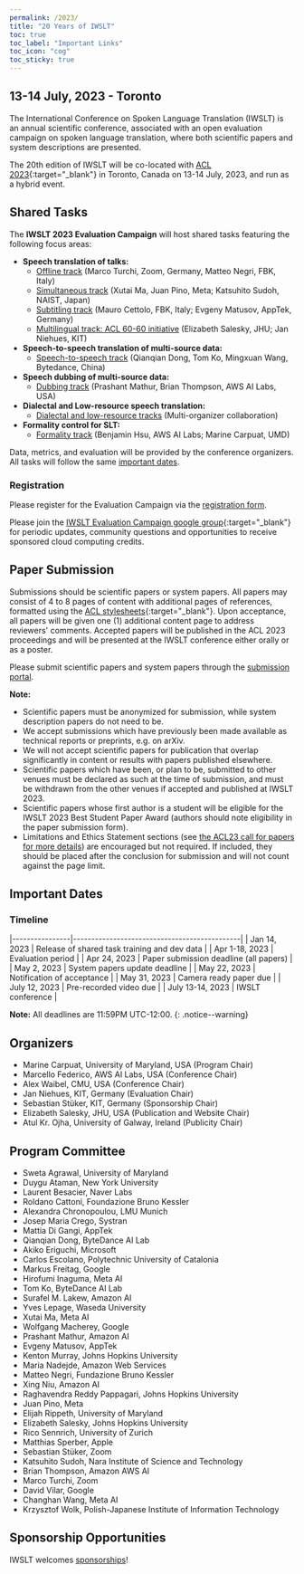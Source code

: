 ```yaml
---
permalink: /2023/
title: "20 Years of IWSLT"
toc: true
toc_label: "Important Links"
toc_icon: "cog"
toc_sticky: true
---
```


## 13-14 July, 2023 - Toronto

The International Conference on Spoken Language Translation (IWSLT) is an annual scientific conference, associated with an open evaluation campaign on spoken language translation, where both scientific papers and system descriptions are presented.

The 20th edition of IWSLT will be co-located with [ACL 2023](https://2023.aclweb.org/){:target="_blank"} in Toronto, Canada on 13-14 July, 2023, and run as a hybrid event.


## Shared Tasks

The **IWSLT 2023 Evaluation Campaign** will host shared tasks featuring the following focus areas:


- **Speech translation of talks:**
  - [Offline track](/2023/offline)  (Marco Turchi, Zoom, Germany, Matteo Negri, FBK, Italy)
  - [Simultaneous track](/2023/simultaneous) (Xutai Ma, Juan Pino, Meta; Katsuhito Sudoh, NAIST, Japan)
  - [Subtitling track](/2023/subtitling)  (Mauro Cettolo, FBK, Italy; Evgeny Matusov, AppTek, Germany)
  - [Multilingual track: ACL 60-60 initiative](/2023/multilingual)  (Elizabeth Salesky, JHU; Jan Niehues, KIT)
- **Speech-to-speech translation of multi-source data:**
  - [Speech-to-speech track](/2023/s2s)  (Qianqian Dong, Tom Ko, Mingxuan Wang, Bytedance, China) 
- **Speech dubbing of multi-source data:**
  - [Dubbing track](/2023/dubbing)  (Prashant Mathur, Brian Thompson, AWS AI Labs, USA)
- **Dialectal and Low-resource speech translation:**
  - [Dialectal and low-resource tracks](/2023/low-resource) (Multi-organizer collaboration)
- **Formality control for SLT:**
  - [Formality track](/2023/formality) (Benjamin Hsu, AWS AI Labs; Marine Carpuat, UMD)

<!-- this is a comment -->

Data, metrics, and evaluation will be provided by the conference organizers.  
All tasks will follow the same [important dates](#important-dates). 


### Registration


Please register for the Evaluation Campaign via the [registration form](https://docs.google.com/forms/d/e/1FAIpQLSewDMutBgat38bIvgNwiHBWrJ6NJ7T33XICslfJLzFkRj_mgg/viewform).

Please join the [IWSLT Evaluation Campaign google group](https://groups.google.com/g/iwslt-evaluation-campaign){:target="_blank"} for periodic updates, community questions and opportunities to receive sponsored cloud computing credits.


## Paper Submission

Submissions should be scientific papers or system papers. 
All papers may consist of 4 to 8 pages of content with additional pages of references, formatted using the [ACL stylesheets](https://acl-org.github.io/ACLPUB/formatting.html){:target="_blank"}. 
Upon acceptance, all papers will be given one (1) additional content page to address reviewers' comments.
Accepted papers will be published in the ACL 2023 proceedings and will be presented at the IWSLT conference either orally or as a poster.

Please submit scientific papers and system papers through the [submission portal](https://softconf.com/acl2023/iwslt2023/).

**Note:**
- Scientific papers must be anonymized for submission, while system description papers do not need to be.
- We accept submissions which have previously been made available as technical reports or preprints, e.g. on arXiv.
- We will not accept scientific papers for publication that overlap significantly in content or results with papers published elsewhere.
- Scientific papers which have been, or plan to be, submitted to other venues must be declared as such at the time of submission, and must be withdrawn from the other venues if accepted and published at IWSLT 2023.
- Scientific papers whose first author is a student will be eligible for the IWSLT 2023 Best Student Paper Award (authors should note eligibility in the paper submission form).
- Limitations and Ethics Statement sections (see [the ACL23 call for papers for more details](https://2023.aclweb.org/calls/main_conference/)) are encouraged but not required. If included, they should be placed after the conclusion for submission and will not count against the page limit. 

## Important Dates

### Timeline

|----------------|----------------------------------------------|
| Jan 14, 2023   | Release of shared task training and dev data |
| Apr 1-18, 2023 | Evaluation period                            |
| Apr 24, 2023   | Paper submission deadline (all papers)       |
| May 2, 2023    | System papers update deadline                |
| May 22, 2023   | Notification of acceptance                   |
| May 31, 2023   | Camera ready paper due                       |
| July 12, 2023  | Pre-recorded video due                       |
| July 13-14, 2023 | IWSLT conference                           |


**Note:** All deadlines are 11:59PM UTC-12:00.
{: .notice--warning}


## Organizers
- Marine Carpuat, University of Maryland, USA (Program Chair) 
- Marcello Federico, AWS AI Labs, USA (Conference Chair)
- Alex Waibel, CMU, USA (Conference Chair)
- Jan Niehues, KIT, Germany (Evaluation Chair)
- Sebastian Stüker, KIT, Germany (Sponsorship Chair)
- Elizabeth Salesky, JHU, USA (Publication and Website Chair)
- Atul Kr. Ojha, University of Galway, Ireland (Publicity Chair)


## Program Committee

- Sweta Agrawal, University of Maryland
- Duygu Ataman, New York University
- Laurent Besacier, Naver Labs
- Roldano Cattoni, Foundazione Bruno Kessler
- Alexandra Chronopoulou, LMU Munich
- Josep Maria Crego, Systran
- Mattia Di Gangi, AppTek
- Qianqian Dong, ByteDance AI Lab
- Akiko Eriguchi, Microsoft
- Carlos Escolano, Polytechnic University of Catalonia
- Markus Freitag, Google
- Hirofumi Inaguma, Meta AI
- Tom Ko, ByteDance AI Lab
- Surafel M. Lakew, Amazon AI
- Yves Lepage, Waseda University
- Xutai Ma, Meta AI
- Wolfgang Macherey, Google
- Prashant Mathur, Amazon AI
- Evgeny Matusov, AppTek
- Kenton Murray, Johns Hopkins University
- Maria Nadejde, Amazon Web Services
- Matteo Negri, Fundazione Bruno Kessler
- Xing Niu, Amazon AI
- Raghavendra Reddy Pappagari, Johns Hopkins University
- Juan Pino, Meta
- Elijah Rippeth, University of Maryland
- Elizabeth Salesky, Johns Hopkins University
- Rico Sennrich, University of Zurich
- Matthias Sperber, Apple
- Sebastian Stüker, Zoom
- Katsuhito Sudoh, Nara Institute of Science and Technology
- Brian Thompson, Amazon AWS AI
- Marco Turchi, Zoom
- David Vilar, Google
- Changhan Wang, Meta AI
- Krzysztof Wolk, Polish-Japanese Institute of Information Technology


## Sponsorship Opportunities
IWSLT welcomes [sponsorships](/2023/sponsors)!


